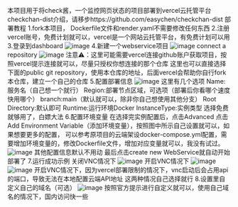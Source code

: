 本项目用于将check酱，一个监控网页状态的项目部署到vercel云托管平台
checkchan-dist介绍，请移步https://github.com/easychen/checkchan-dist
部署教程
1.fork本项目，
    Dockerfile文件和render.yaml不需要修改任何东西
2.注册vercel账号，免费计划就可以，vercel是一个网站云托管平台，有免费计划可以用
3.登录到dashboard
![image](https://user-images.githubusercontent.com/54519184/232719929-77d829b9-f485-4d2b-a82f-e7686f92382b.png)
4.新建一个webservice项目
![image](https://user-images.githubusercontent.com/54519184/232720445-3ed0c153-a59e-40d6-9e65-52313484537c.png)
connect a repository
![image](https://user-images.githubusercontent.com/54519184/232720772-a4617bd7-8803-43b4-aa8d-e5b9539fbeeb.png)
注意⚠️：这里可能需要vercel连接github账户获取项目，按照vercel提示连接就可以，尽量只授权你想连接的那个仓库
这里也可以直接选择下面的public git repository，使用本仓库的地址，后面vercel会帮助你自行fork本仓库，建立一个自己的仓库
5.配置部署信息
![image](https://user-images.githubusercontent.com/54519184/232722476-711eb854-43b2-43f7-b642-667a9c02ed7e.png)
这里有几个选项
Name:服务名（自己想一个就行）
Region:部署节点区域，可选项（部署后你看哪个速度快用哪个）
branch:main（默认就可以，除非你自己想使用其他分支）
Root Directory:默认即可
Runtime:运行环境Docker
InstanceType:实例类型 选择免费就够用了，白嫖大法
6.配置环境变量
在选择完实例配置后，点击Advanced
点击Add Environment Variable（添加环境变量），按照图中所示自己设置就可以，如果想要更多的配置，
可以参考原项目的云端架设docker-compose.yml配置，需要增加环境变量的，修改Dockerfile文件，增加对应变量就可以，我没有试过。
![image](https://user-images.githubusercontent.com/54519184/232728441-48228132-4887-4b36-a912-e625f4ae7050.png)
其他配置信息默认不用动
最后点击create new WebService就自动开始部署了
7.运行成功示例
关闭VNC情况下
![image](https://user-images.githubusercontent.com/54519184/232730067-894a691a-bbe7-4aaa-a0f1-06ee3a5895fc.png)
开启VNC情况下
![image](https://user-images.githubusercontent.com/54519184/232730569-ae6c185c-d827-43ab-929b-406a31716168.png)
![image](https://user-images.githubusercontent.com/54519184/232730858-a59e2574-1c39-44c0-9bb4-6bda64fbc1e8.png)
开启VNC情况下，因为vercel部署限制的情况下，vnc启动后会占用api的端口，导致无法在本地配置云端API地址
这两种情况自己选择就行
8.设置里自定义自己的域名（可选）
![image](https://user-images.githubusercontent.com/54519184/232734253-c5971bcc-f78a-46c4-be99-80a6097c6458.png)
按照官方提示进行自定义就可以，使用自己域名的情况下，国内访问快一些

